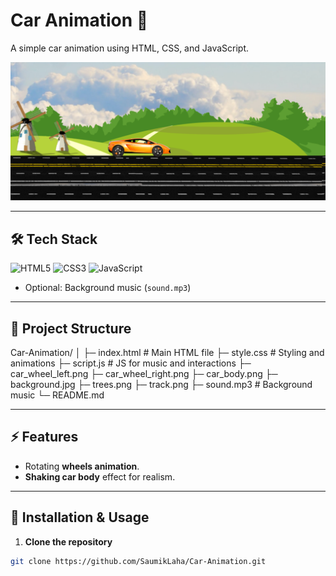 # Car Animation 🚗

A simple car animation using HTML, CSS, and JavaScript.

![Car Animation screenshot]( screenshot/show.png)

---

## 🛠️ Tech Stack

![HTML5](https://img.shields.io/badge/HTML5-E34F26?style=for-the-badge&logo=html5&logoColor=white)
![CSS3](https://img.shields.io/badge/CSS3-1572B6?style=for-the-badge&logo=css3&logoColor=white)
![JavaScript](https://img.shields.io/badge/JavaScript-F7DF1E?style=for-the-badge&logo=javascript&logoColor=black)
- Optional: Background music (`sound.mp3`)

---

## 📂 Project Structure
Car-Animation/
│
├─ index.html # Main HTML file
├─ style.css # Styling and animations
├─ script.js # JS for music and interactions
├─ car_wheel_left.png
├─ car_wheel_right.png
├─ car_body.png
├─ background.jpg
├─ trees.png
├─ track.png
├─ sound.mp3 # Background music
└─ README.md

---

## ⚡ Features
- Rotating **wheels animation**.
- **Shaking car body** effect for realism.

---

## 🚀 Installation & Usage

1. **Clone the repository**
```bash
git clone https://github.com/SaumikLaha/Car-Animation.git
